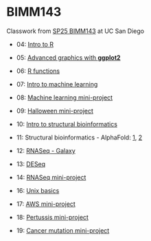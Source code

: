 # BIMM143
Classwork from [SP25 BIMM143](https://bioboot.github.io/bimm143_S25/) at UC San Diego

- 04: [Intro to R](https://github.com/gswang1/bimm143_github/blob/main/Class04/class4.md)

- 05: [Advanced graphics with **ggplot2**](https://github.com/gswang1/bimm143_github/blob/main/Class05/class05.md)

- 06: [R functions](https://github.com/gswang1/bimm143_github/blob/main/Class06/Class06Homework.md)

- 07: [Intro to machine learning](https://github.com/gswang1/bimm143_github/blob/main/Class07/Class07.md)

- 08: [Machine learning mini-project](https://github.com/gswang1/bimm143_github/blob/main/Class08/Class08.md)

- 09: [Halloween mini-project](https://github.com/gswang1/bimm143_github/blob/main/Class09/Class09.md)

- 10: [Intro to structural bioinformatics](https://github.com/gswang1/bimm143_github/blob/main/Class10/Class10.md)

- 11: Structural bioinformatics - AlphaFold: [1](https://github.com/gswang1/bimm143_github/blob/main/Class11/Class11_1.md), [2](https://github.com/gswang1/bimm143_github/blob/main/Class11/Class11_2.md)

- 12: [RNASeq - Galaxy](https://github.com/gswang1/bimm143_github/blob/main/Class12/Class12.md)

- 13: [DESeq](https://github.com/gswang1/bimm143_github/blob/main/Class13/Class13.md)

- 14: [RNASeq mini-project](https://github.com/gswang1/bimm143_github/blob/main/Class14/Class14.md)

- 16: [Unix basics](https://github.com/gswang1/bimm143_github/blob/main/Class16/Class16.md)

- 17: [AWS mini-project](https://github.com/gswang1/bimm143_github/blob/main/Class17/Class17.md)

- 18: [Pertussis mini-project](https://github.com/gswang1/bimm143_github/blob/main/Class18/Class18.md)

- 19: [Cancer mutation mini-project](https://github.com/gswang1/bimm143_github/blob/main/Class19/lab19.pdf)
